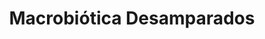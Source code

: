 ---
title: "Macrobiótica Desamparados"
url: /desamparados/macrobiotica-desamparados/
shop: general
---